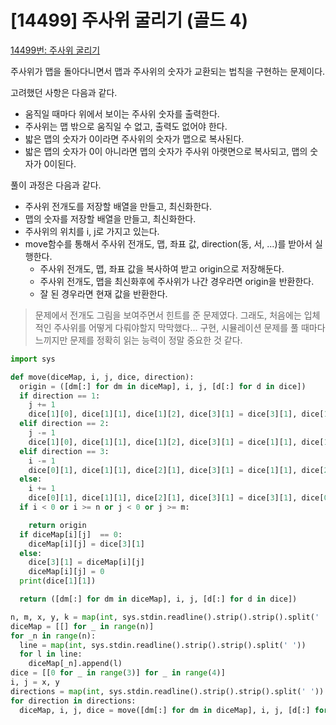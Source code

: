 # [14499] 주사위 굴리기 (골드 4)

[14499번: 주사위 굴리기](https://www.acmicpc.net/problem/14499)

주사위가 맵을 돌아다니면서 맵과 주사위의 숫자가 교환되는 법칙을 구현하는 문제이다.

고려했던 사항은 다음과 같다.

- 움직일 때마다 위에서 보이는 주사위 숫자를 출력한다.
- 주사위는 맵 밖으로 움직일 수 없고, 출력도 없어야 한다.
- 밟은 맵의 숫자가 0이라면 주사위의 숫자가 맵으로 복사된다.
- 밟은 맵의 숫자가 0이 아니라면 맵의 숫자가 주사위 아랫면으로 복사되고, 맵의 숫자가 0이된다.

풀이 과정은 다음과 같다.

- 주사위 전개도를 저장할 배열을 만들고, 최신화한다.
- 맵의 숫자를 저장할 배열을 만들고, 최신화한다.
- 주사위의 위치를 i, j로 가지고 있는다.
- move함수를 통해서 주사위 전개도, 맵, 좌표 값, direction(동, 서, ...)를 받아서 실행한다.
    - 주사위 전개도, 맵, 좌표 값을 복사하여 받고 origin으로 저장해둔다.
    - 주사위 전개도, 맵을 최신화후에 주사위가 나간 경우라면 origin을 반환한다.
    - 잘 된 경우라면 현재 값을 반환한다.

> 문제에서 전개도 그림을 보여주면서 힌트를 준 문제였다. 그래도, 처음에는 입체적인 주사위를 어떻게 다뤄야할지 막막했다... 구현, 시뮬레이션 문제를 풀 때마다 느끼지만 문제를 정확히 읽는 능력이 정말 중요한 것 같다.
> 

```python
import sys

def move(diceMap, i, j, dice, direction):
  origin = ([dm[:] for dm in diceMap], i, j, [d[:] for d in dice])
  if direction == 1:
    j += 1
    dice[1][0], dice[1][1], dice[1][2], dice[3][1] = dice[3][1], dice[1][0], dice[1][1], dice[1][2]
  elif direction == 2:
    j -= 1
    dice[1][0], dice[1][1], dice[1][2], dice[3][1] = dice[1][1], dice[1][2], dice[3][1], dice[1][0]
  elif direction == 3:
    i -= 1
    dice[0][1], dice[1][1], dice[2][1], dice[3][1] = dice[1][1], dice[2][1], dice[3][1], dice[0][1]
  else:
    i += 1
    dice[0][1], dice[1][1], dice[2][1], dice[3][1] = dice[3][1], dice[0][1], dice[1][1], dice[2][1]
  if i < 0 or i >= n or j < 0 or j >= m:

    return origin
  if diceMap[i][j]  == 0:
    diceMap[i][j] = dice[3][1]
  else:
    dice[3][1] = diceMap[i][j]
    diceMap[i][j] = 0
  print(dice[1][1])

  return ([dm[:] for dm in diceMap], i, j, [d[:] for d in dice])

n, m, x, y, k = map(int, sys.stdin.readline().strip().strip().split(' '))
diceMap = [[] for _ in range(n)]
for _n in range(n):
  line = map(int, sys.stdin.readline().strip().strip().split(' '))
  for l in line:
    diceMap[_n].append(l)
dice = [[0 for _ in range(3)] for _ in range(4)]
i, j = x, y
directions = map(int, sys.stdin.readline().strip().strip().split(' '))
for direction in directions:
  diceMap, i, j, dice = move([dm[:] for dm in diceMap], i, j, [d[:] for d in dice], direction)
```